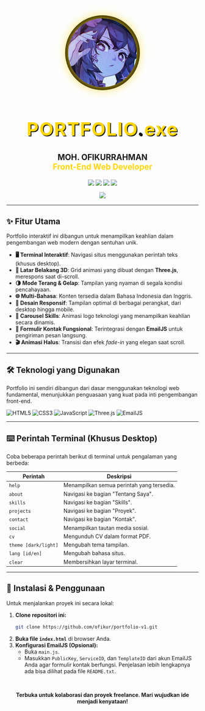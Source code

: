 <p align="center">
  <img src="img/profile.jpg" alt="Profile" width="180" style="border-radius:50%; box-shadow:0 0 30px #FFD600, 0 0 0 8px #0a0a0a; margin-bottom: 10px;">
</p>

<h1 align="center" style="color:#FFD600; font-size:3rem; text-shadow:2px 2px 0 #0a0a0a; letter-spacing:2px;">
  <span>PORTFOLIO<span style="color:#0a0a0a;">.</span><span style="color:#FFD600;">exe</span></span>
</h1>

<p align="center" style="font-size:1.3rem;">
  <b>MOH. OFIKURRAHMAN</b> <br/>
  <span style="color:#FFD600; font-weight:bold;">Front-End Web Developer</span>
</p>

<p align="center">
  <a href="mailto:ofikurxyz@gmail.com"><img src="https://img.shields.io/badge/Email-D14836?style=flat-square&logo=gmail&logoColor=fff"/></a>
  <a href="https://github.com/ofikur"><img src="https://img.shields.io/badge/GitHub-181717?style=flat-square&logo=github&logoColor=fff"/></a>
  <a href="https://linkedin.com/in/ofikur"><img src="https://img.shields.io/badge/LinkedIn-0077B5?style=flat-square&logo=linkedin&logoColor=fff"/></a>
  <a href="https://instagram.com/ofikurr"><img src="https://img.shields.io/badge/Instagram-E4405F?style=flat-square&logo=instagram&logoColor=fff"/></a>
</p>

<p align="center" style="margin-top: 10px;">
  <img src="https://readme-typing-svg.demolab.com?font=Fira+Code&size=26&pause=1000&color=FFD600&center=true&vCenter=true&width=700&lines=Hi%2C+Saya+Moh.+Ofikurrahman!;Seorang+Front-End+Web+Developer;Terbuka+untuk+Kolaborasi+dan+Proyek+Freelance"/>
</p>

---

## ✨ Fitur Utama

Portfolio interaktif ini dibangun untuk menampilkan keahlian dalam pengembangan web modern dengan sentuhan unik.

-   **🖥️ Terminal Interaktif**: Navigasi situs menggunakan perintah teks (khusus desktop).
-   **🎨 Latar Belakang 3D**: Grid animasi yang dibuat dengan **Three.js**, merespons saat di-scroll.
-   **🌗 Mode Terang & Gelap**: Tampilan yang nyaman di segala kondisi pencahayaan.
-   **🌐 Multi-Bahasa**: Konten tersedia dalam Bahasa Indonesia dan Inggris.
-   **📱 Desain Responsif**: Tampilan optimal di berbagai perangkat, dari desktop hingga mobile.
-   **🎠 Carousel Skills**: Animasi logo teknologi yang menampilkan keahlian secara dinamis.
-   **📨 Formulir Kontak Fungsional**: Terintegrasi dengan **EmailJS** untuk pengiriman pesan langsung.
-   **🎬 Animasi Halus**: Transisi dan efek *fade-in* yang elegan saat scroll.

---

## 🛠️ Teknologi yang Digunakan

Portfolio ini sendiri dibangun dari dasar menggunakan teknologi web fundamental, menunjukkan penguasaan yang kuat pada inti pengembangan front-end.

![HTML5](https://img.shields.io/badge/HTML5-E34F26?style=for-the-badge&logo=html5&logoColor=fff)
![CSS3](https://img.shields.io/badge/CSS3-1572B6?style=for-the-badge&logo=css3&logoColor=fff)
![JavaScript](https://img.shields.io/badge/JavaScript-F7DF1E?style=for-the-badge&logo=javascript&logoColor=222)
![Three.js](https://img.shields.io/badge/Three.js-000000?style=for-the-badge&logo=three.js&logoColor=fff)
![EmailJS](https://img.shields.io/badge/EmailJS-8B5CF6?style=for-the-badge&logo=javascript&logoColor=fff)

---

## ⌨️ Perintah Terminal (Khusus Desktop)

Coba beberapa perintah berikut di terminal untuk pengalaman yang berbeda:

| Perintah             | Deskripsi                                 |
| -------------------- | ----------------------------------------- |
| `help`               | Menampilkan semua perintah yang tersedia. |
| `about`              | Navigasi ke bagian "Tentang Saya".        |
| `skills`             | Navigasi ke bagian "Skills".              |
| `projects`           | Navigasi ke bagian "Proyek".              |
| `contact`            | Navigasi ke bagian "Kontak".              |
| `social`             | Menampilkan tautan media sosial.          |
| `cv`                 | Mengunduh CV dalam format PDF.            |
| `theme [dark/light]` | Mengubah tema tampilan.                   |
| `lang [id/en]`       | Mengubah bahasa situs.                    |
| `clear`              | Membersihkan layar terminal.              |

---

## 🚀 Instalasi & Penggunaan

Untuk menjalankan proyek ini secara lokal:

1.  **Clone repositori ini:**
    ```bash
    git clone https://github.com/ofikur/portfolio-v1.git
    ```
2.  **Buka file `index.html`** di browser Anda.
3.  **Konfigurasi EmailJS (Opsional):**
    -   Buka `main.js`.
    -   Masukkan `PublicKey`, `ServiceID`, dan `TemplateID` dari akun EmailJS Anda agar formulir kontak berfungsi. Penjelasan lebih lengkapnya ada bisa dilihat pada file `README.txt`.

<br/>
<p align="center">
  <b>Terbuka untuk kolaborasi dan proyek freelance. Mari wujudkan ide menjadi kenyataan!</b>
</p>
